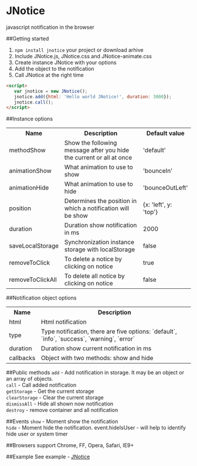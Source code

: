 # JNotice
javascript notification in the browser

##Getting started
1. `npm install jnotice` your project or download arhive
2. Include JNotice.js, JNotice.css and JNotice-animate.css
3. Create instance JNotice with your options
4. Add the object to the notification
5. Call JNotice at the right time
```html
<script>
   var jnotice = new JNotice();
   jnotice.add({html: 'Hello world JNotice!', duration: 3000});
   jnotice.call();
</script>
```

##Instance options
<table>
    <tr>
      <th>Name</td>
      <th>Description</th>
      <th>Default value</th>
    </tr>
    <tr>
      <td>methodShow</td>
      <td>Show the following message after you hide the current or all at once</td>   
      <td>'default'</td>
    </tr>
    <tr>
      <td>animationShow</td>
      <td>What animation to use to show</td>   
      <td>'bounceIn'</td>
    </tr>
    <tr>
      <td>animationHide</td>
      <td>What animation to use to hide</td>   
      <td>'bounceOutLeft'</td>
    </tr>
    <tr>
      <td>position</td>
      <td>Determines the position in which a notification will be show</td>   
      <td>{x: 'left', y: 'top'}</td>
    </tr>
    <tr>
      <td>duration</td>
      <td>Duration show notification in ms</td>   
      <td>2000</td>
    </tr>
    <tr>
      <td>saveLocalStorage</td>
      <td>Synchronization instance storage with localStorage</td>   
      <td>false</td>
    </tr>
    <tr>
      <td>removeToClick</td>
      <td>To delete a notice by clicking on notice</td>   
      <td>true</td>
    </tr>
   <tr>
      <td>removeToClickAll</td>
      <td>To delete all notice by clicking on notice</td>   
      <td>false</td>
   </tr>
</table>

##Notification object options
<table>
    <tr>
      <th>Name</td>
      <th>Description</th>
    </tr>
    <tr>
      <td>html</td>
      <td>Html notification</td>   
    </tr>
    <tr>
      <td>type</td>
      <td>Type notification, there are five options: `default`, `info`, `success`, `warning`, `error`</td>   
    </tr>
    <tr>
      <td>duration</td>
      <td>Duration show current notification in ms</td>   
    </tr>
    <tr>
      <td>callbacks</td>
      <td>Object with two methods: show and hide</td>   
    </tr>
</table>

##Public methods
`add` - Add notification in storage. It may be an object or an array of objects.<br>
`call` - Call added notification<br>
`getStorage` - Get the current storage<br>
`clearStorage` - Clear the current storage<br>
`dismissAll` - Hide all shown now notification<br>
`destroy` - remove container and all notification<br>

##Events
`show` - Moment show the notification<br>
`hide` - Moment hide the notification. event.hideIsUser - will help to identify hide user or system timer

##Browsers support
Chrome, FF, Opera, Safari, IE9+

##Example
See example - <a href="http://m-ulyanov.github.io/JNotice/">JNotice</a>
